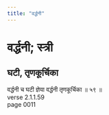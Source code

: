 ```yaml
---
title: "वर्द्धनी"
---
```


# वर्द्धनी; स्त्री
## घटी, तृणकूर्चिका
वर्द्धनी च घटी ज्ञेया वर्द्धनी तृणकूर्चिका ॥ ५९ ॥<br />verse 2.1.1.59<br />page 0011

